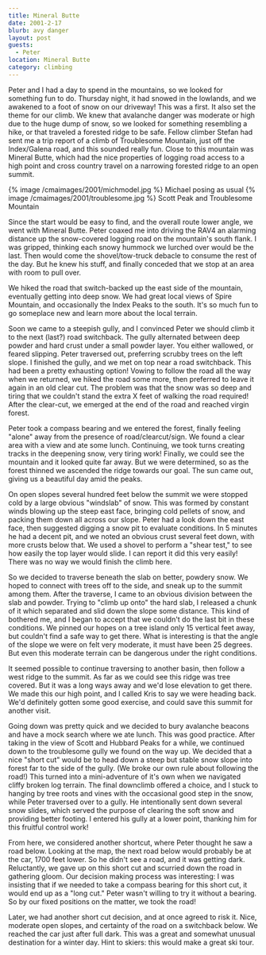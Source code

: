 ```yaml
---
title: Mineral Butte
date: 2001-2-17
blurb: avy danger
layout: post
guests:
  - Peter
location: Mineral Butte
category: climbing
---
```


Peter and I had a day to spend in the mountains, so we looked for
something fun to do. Thursday night, it had snowed in the lowlands,
and we awakened to a foot of snow on our driveway! This was a first.
It also set the theme for our climb. We knew that avalanche
danger was moderate or high due to the huge dump of snow, so we
looked for something resembling a hike, or that traveled a forested
ridge to be safe. Fellow climber Stefan had sent me a trip report
of a climb of Troublesome Mountain, just off the Index/Galena road,
and this sounded really fun. Close to this mountain was Mineral Butte,
which had the nice properties of logging road access to a high point
and cross country travel on a narrowing forested ridge to an open
summit. 


{% image /cmaimages/2001/michmodel.jpg %}
Michael posing as usual
{% image /cmaimages/2001/troublesome.jpg %}
Scott Peak and Troublesome Mountain

Since the start would be easy to find, and the overall route lower
angle, we went with Mineral Butte. Peter coaxed me into driving the
RAV4 an alarming distance up the snow-covered logging road on the
mountain's south flank. I was gripped, thinking each snowy hummock
we lurched over would be the last. Then would come the shovel/tow-truck
debacle to consume the rest of the day. But he knew his stuff, and
finally conceded that we stop at an area with room to pull over.


We hiked the road that switch-backed up the east side of the mountain,
eventually getting into deep snow. We had great local views of
Spire Mountain, and occasionally the Index Peaks to the south. It's
so much fun to go someplace new and learn more about the local terrain.


Soon we came to a steepish gully, and I convinced Peter we should
climb it to the next (last?) road switchback. The gully alternated
between deep powder and hard crust under a small powder layer. You
either wallowed, or feared slipping. Peter traversed out, preferring
scrubby trees on the left slope. I finished the gully, and we met
on top near a road switchback. This had been a pretty exhausting
option! Vowing to follow the road all the way when we returned,
we hiked the road some more, then preferred to leave it again in
an old clear cut. The problem was that the snow was so deep and
tiring that we couldn't stand the extra X feet of walking the
road required! After the clear-cut, we emerged at the end of the
road and reached virgin forest.


Peter took a compass bearing and we entered the forest, finally feeling
"alone" away from the presence of road/clearcut/sign. We found a clear
area with a view and ate some lunch. Continuing, we took turns creating
tracks in the deepening snow, very tiring work! Finally, we could see
the mountain and it looked quite far away. But we were determined, so
as the forest thinned we ascended the ridge towards our goal. The
sun came out, giving us a beautiful day amid the peaks.


On open slopes several hundred feet below the summit we were stopped cold
by a large obvious "windslab" of snow. This was formed by constant winds
blowing up the steep east face, bringing cold pellets of snow, and packing
them down all across our slope. Peter had a look down the east face, then
suggested digging a snow pit to evaluate conditions. In 5 minutes he had
a decent pit, and we noted an obvious crust several feet down, with more
crusts below that. We used a shovel to perform a "shear test," to see how
easily the top layer would slide. I can report it did this very easily!
There was no way we would finish the climb here.


So we decided to traverse beneath the slab on better, powdery snow. We hoped
to connect with trees off to the side, and sneak up to the summit among them.
After the traverse, I came to an obvious division between the slab and powder.
Trying to "climb up onto" the hard slab, I released a chunk of it which separated
and slid down the slope some distance. This kind of bothered me, and I began
to accept that we couldn't do the last bit in these conditions. We pinned our
hopes on a tree island only 15 vertical feet away, but couldn't find a safe
way to get there. What is interesting is that the angle of the slope we were
on felt very moderate, it must have been 25 degrees. But even this moderate
terrain can be dangerous under the right conditions.


It seemed possible to continue traversing to another basin, then follow a
west ridge to the summit. As far as we could see this ridge was tree covered.
But it was a long ways away and we'd lose elevation to get there. We made this
our high point, and I called Kris to say we were heading back. We'd definitely
gotten some good exercise, and could save this summit for another visit.


Going down was pretty quick and we decided to bury avalanche beacons and have
a mock search where we ate lunch. This was good practice. After taking in
the view of Scott and Hubbard Peaks for a while, we continued down to the troublesome
gully we found on the way up. We decided that a nice "short cut" would be to head
down a steep but stable snow slope into forest far to the side of the gully.
(We broke our own rule about following the road!) This turned into a mini-adventure
of it's own when we navigated cliffy broken log terrain. The final downclimb
offered a choice, and I stuck to hanging by tree roots and vines with the
occasional good step in the snow, while Peter traversed over to a gully. He
intentionally sent down several snow slides, which served the purpose of
clearing the soft snow and providing better footing. I entered his gully at
a lower point, thanking him for this fruitful control work!


From here, we considered another shortcut, where Peter thought he saw a road below.
Looking at the map, the next road below would probably be at the car, 1700 feet
lower. So he didn't see a road, and it was getting dark. Reluctantly, we gave
up on this short cut and scurried down the road in gathering gloom. Our decision
making process was interesting: I was insisting that if we needed to take a
compass bearing for this short cut, it would end up as a "long cut." Peter wasn't
willing to try it without a bearing. So by our fixed positions on the matter, we
took the road!


Later, we had another short cut decision, and at once agreed to risk it. Nice,
moderate open slopes, and certainty of the road on a switchback below. We
reached the car just after full dark. This was a great and somewhat unusual
destination for a winter day. Hint to skiers: this would make a great ski tour.


